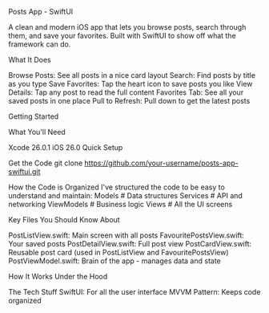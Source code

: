 Posts App - SwiftUI

A clean and modern iOS app that lets you browse posts, search through them, and save your favorites. Built with SwiftUI to show off what the framework can do.

What It Does

Browse Posts: See all posts in a nice card layout
Search: Find posts by title as you type
Save Favorites: Tap the heart icon to save posts you like
View Details: Tap any post to read the full content
Favorites Tab: See all your saved posts in one place
Pull to Refresh: Pull down to get the latest posts

Getting Started

What You'll Need

Xcode 26.0.1
iOS 26.0
Quick Setup

Get the Code
git clone https://github.com/your-username/posts-app-swiftui.git

How the Code is Organized
I've structured the code to be easy to understand and maintain:
Models         # Data structures
Services       # API and networking
ViewModels      # Business logic
Views          # All the UI screens

Key Files You Should Know About

PostListView.swift: Main screen with all posts
FavouritePostsView.swift: Your saved posts
PostDetailView.swift: Full post view
PostCardView.swift: Reusable post card (used in PostListView and FavouritePostsView)
PostViewModel.swift: Brain of the app - manages data and state

How It Works Under the Hood

The Tech Stuff
SwiftUI: For all the user interface
MVVM Pattern: Keeps code organized

